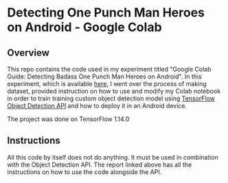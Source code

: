 # Detecting One Punch Man Heroes on Android - Google Colab 

## Overview

This repo contains the code used in my experiment titled "Google Colab Guide: Detecting Badass One Punch Man Heroes on Android". In this experiment, which is available [here](https://medium.com/p/333c9d4149/edit), I went over the process of making dataset, provided instruction on how to use and modify my Colab notebook in order to train training custom object detection model using [TensorFlow Object Detection API](https://github.com/tensorflow/models/tree/master/research/object_detection) and how to deploy it in an Android device.

The project was done on TensorFlow 1.14.0

## Instructions
All this code by itself does not do anything. It must be used in combination with the Object Detection API. The report linked above has all the instructions on how to use the code alongside the API.
 
 
